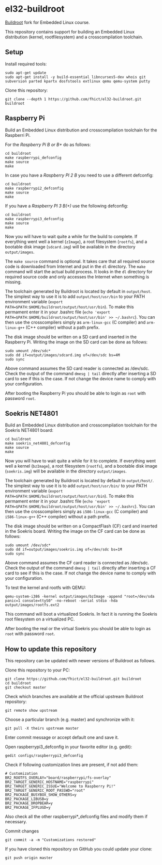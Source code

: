 el32-buildroot
==============
[Buildroot](https://buildroot.org/) fork for Embedded Linux course.

This repository contains support for building an Embedded Linux distribution (kernel, rootfilesystem) and a crosscompilation toolchain.

Setup
-----
Install required tools:
```
sudo apt-get update
sudo apt-get install -y build-essential libncurses5-dev whois git subversion parted kpartx dosfstools extlinux qemu qemu-system putty
```

Clone this repository:
```
git clone --depth 1 https://github.com/fhict/el32-buildroot.git buildroot
```

Raspberry Pi
------------
Build an Embedded Linux distribution and crosscompilation toolchain for the Raspberri Pi.

For the *Raspberry Pi B or B+* do as follows:
```
cd buildroot
make raspberrypi_defconfig
make source
make
```

In case you have a *Raspberry PI 2 B* you need to use a different defconfig:
```
cd buildroot
make raspberrypi2_defconfig
make source
make
```

If you have a *Raspberry PI 3 B(+)* use the following defconfig:
```
cd buildroot
make raspberrypi3_defconfig
make source
make
```

Now you will have to wait quite a while for the build to complete. If everything went well a kernel (`zImage`), a root filesystem (`rootfs`), and a bootable disk image (`sdcard.img`) will be available in the directory `output/images`.

The `make source` command is optional. It takes care that all required source code is downloaded from Internet and put in the `dl` directory. The `make` command will start the actual build process. It looks in the `dl` directory for required source code and only accesses the Internet when something is missing.

The toolchain generated by Buildroot is located by default in `output/host`. The simplest way to use it is to add `output/host/usr/bin` to your PATH environment variable (`export PATH=$PATH:$HOME/buildroot/output/host/usr/bin`).  To make this permament enter it in your .bashrc file (`echo 'export PATH=$PATH:$HOME/buildroot/output/host/usr/bin' >> ~/.bashrc`). You can then use the crosscompilers simply as `arm-linux-gcc` (C compiler) and `arm-linux-g++` (C++ compiler) without a path prefix.

The disk image should be written on a SD card and inserted in the Raspberry Pi. Writing the image on the SD card can be done as follows:
```
sudo umount /dev/sdc*
sudo dd if=output/images/sdcard.img of=/dev/sdc bs=4M
sudo sync
```
Above command assumes the SD card reader is connected as /dev/sdc. Check the output of the command `dmesg | tail` directly after inserting a SD card to see if this is the case. If not change the device name to comply with your configuration.

After booting the Raspberry Pi you should be able to login as `root` with password `root`.

Soekris NET4801
---------------
Build an Embedded Linux distribution and crosscompilation toolchain for the Soekris NET4801 board:
```
cd buildroot
make soekris_net4801_defconfig
make source
make
```
Now you will have to wait quite a while for it to complete. If everything went well a kernel (`bzImage`), a root filesystem (`rootfs`), and a bootable disk image (`soekris.img`) will be available in the directory `output/images`.

The toolchain generated by Buildroot is located by default in `output/host/`. The simplest way to use it is to add `output/host/usr/bin/` to your PATH environment variable (`export PATH=$PATH:$HOME/buildroot/output/host/usr/bin`).  To make this permament enter it in your .bashrc file (`echo 'export PATH=$PATH:$HOME/buildroot/output/host/usr/bin' >> ~/.bashrc`). You can then use the crosscompilers simply as `i586-linux-gcc` (C compiler) and `i586-linux-g++` (C++ compiler) without a path prefix.

The disk image should be written on a CompactFlash (CF) card and inserted in the Soekris board. Writing the image on the CF card can be done as follows:
```
sudo umount /dev/sdc*
sudo dd if=output/images/soekris.img of=/dev/sdc bs=1M
sudo sync
```
Above command assumes the CF card reader is connected as /dev/sdc. Check the output of the command `dmesg | tail` directly after inserting a CF card to see if this is the case. If not change the device name to comply with your configuration.

To test the kernel and rootfs with QEMU:
```
qemu-system-i386 -kernel output/images/bzImage -append "root=/dev/sda panic=1 console=ttyS0" -no-reboot -serial stdio -hda output/images/rootfs.ext2
```
This command will boot a virtualized Soekris. In fact it is running the Soekris root filesystem on a virtualized PC.

After booting the real or the virtual Soekris you should be able to login as `root` with password `root`.

How to update this repository
-----------------------------

This repository can be updated with newer versions of Buildroot as follows.

Clone this repository to your PC:
```
git clone https://github.com/fhict/el32-buildroot.git buildroot
cd buildroot
git checkout master
```

Check which branches are available at the official upstream Buildroot repository:
```
git remote show upstream
```
Choose a particular branch (e.g. master) and synchronize with it:
```
git pull -X theirs upstream master
```
Enter commit message or accept default one and save it.

Open raspberrypi3_defconfig in your favorite editor (e.g. gedit):
```
gedit configs/raspberrypi3_defconfig
```

Check if following customization lines are present, if not add them:
```
# Customization
BR2_ROOTFS_OVERLAY="board/raspberrypi/fs-overlay"
BR2_TARGET_GENERIC_HOSTNAME="raspberrypi"
BR2_TARGET_GENERIC_ISSUE="Welcome to Raspberry Pi!"
BR2_TARGET_GENERIC_ROOT_PASSWD="root"
BR2_PACKAGE_BUSYBOX_SHOW_OTHERS=y
BR2_PACKAGE_LIBUSB=y
BR2_PACKAGE_DROPBEAR=y
BR2_PACKAGE_IFPLUGD=y
```

Also check all the other raspberrypi*_defconfig files and modify them if necessary.

Commit changes
```
git commit -a -m "Customizations restored"
```

If you have cloned this repository on GitHub you could update your clone:
```
git push origin master
```

